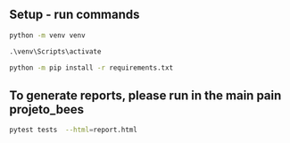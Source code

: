 ## Setup - run commands

```sh
python -m venv venv
``` 

```bat
.\venv\Scripts\activate
``` 

```sh
python -m pip install -r requirements.txt
```

## To generate reports, please run in the main pain projeto_bees

```sh
pytest tests  --html=report.html 
```
